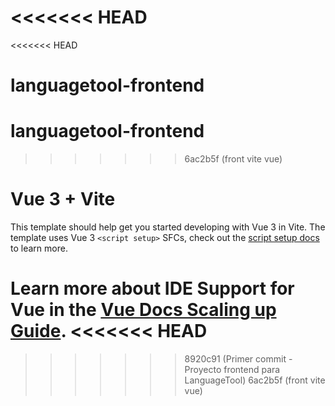 <<<<<<< HEAD
=======
<<<<<<< HEAD
# languagetool-frontend
languagetool-frontend
=======
>>>>>>> 6ac2b5f (front vite vue)
# Vue 3 + Vite

This template should help get you started developing with Vue 3 in Vite. The template uses Vue 3 `<script setup>` SFCs, check out the [script setup docs](https://v3.vuejs.org/api/sfc-script-setup.html#sfc-script-setup) to learn more.

Learn more about IDE Support for Vue in the [Vue Docs Scaling up Guide](https://vuejs.org/guide/scaling-up/tooling.html#ide-support).
<<<<<<< HEAD
=======
>>>>>>> 8920c91 (Primer commit - Proyecto frontend para LanguageTool)
>>>>>>> 6ac2b5f (front vite vue)
